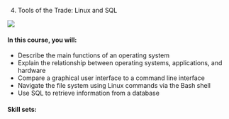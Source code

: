 4. Tools of the Trade: Linux and SQL

![](https://d10o6em2qtnr4q.cloudfront.net/assets/57415e27852c4f88a20f498134673ef1/tmp/S29BP028-security-roadmap-en/static/media/c4.ae0dd953.png)

#### In this course, you will:

- Describe the main functions of an operating system
- Explain the relationship between operating systems, applications, and hardware
- Compare a graphical user interface to a command line interface
- Navigate the file system using Linux commands via the Bash shell
- Use SQL to retrieve information from a database

#### Skill sets: